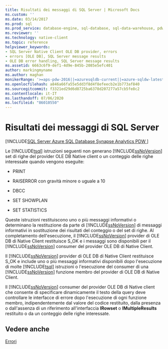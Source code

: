```yaml
---
title: Risultati dei messaggi di SQL Server | Microsoft Docs
ms.custom: ''
ms.date: 03/14/2017
ms.prod: sql
ms.prod_service: database-engine, sql-database, sql-data-warehouse, pdw
ms.reviewer: ''
ms.technology: native-client
ms.topic: reference
helpviewer_keywords:
- SQL Server Native Client OLE DB provider, errors
- errors [OLE DB], SQL Server message results
- OLE DB error handling, SQL Server message results
ms.assetid: 6663c6f9-def1-4d9e-845b-2085e5efc401
author: markingmyname
ms.author: maghan
monikerRange: '>=aps-pdw-2016||=azuresqldb-current||=azure-sqldw-latest||>=sql-server-2016||=sqlallproducts-allversions||>=sql-server-linux-2017||=azuresqldb-mi-current'
ms.openlocfilehash: a846a66fa55e5dd3f8d4f8efeecb2e1b773af840
ms.sourcegitcommit: f3321ed29d6d8725ba6378d207277a57cb5fe8c2
ms.contentlocale: it-IT
ms.lasthandoff: 07/06/2020
ms.locfileid: "86010550"
---
```

# <a name="sql-server-message-results"></a>Risultati dei messaggi di SQL Server
[!INCLUDE[SQL Server Azure SQL Database Synapse Analytics PDW ](../../includes/applies-to-version/sql-asdb-asdbmi-asa-pdw.md)]

  Le [!INCLUDE[tsql](../../includes/tsql-md.md)] istruzioni seguenti non generano [!INCLUDE[ssNoVersion](../../includes/ssnoversion-md.md)] set di righe del provider OLE DB Native client o un conteggio delle righe interessate quando vengono eseguite:  
  
-   PRINT  
  
-   RAISERROR con gravità minore o uguale a 10  
  
-   DBCC  
  
-   SET SHOWPLAN  
  
-   SET STATISTICS  
  
 Queste istruzioni restituiscono uno o più messaggi informativi o determinano la restituzione da parte di [!INCLUDE[ssNoVersion](../../includes/ssnoversion-md.md)] di messaggi informativi in sostituzione dei risultati del conteggio o del set di righe. Al completamento dell'esecuzione, il [!INCLUDE[ssNoVersion](../../includes/ssnoversion-md.md)] provider di OLE DB di Native Client restituisce S_OK e i messaggi sono disponibili per il [!INCLUDE[ssNoVersion](../../includes/ssnoversion-md.md)] consumer del provider OLE DB di Native Client.  
  
 Il [!INCLUDE[ssNoVersion](../../includes/ssnoversion-md.md)] provider di OLE DB di Native Client restituisce S_OK e include uno o più messaggi informativi disponibili dopo l'esecuzione di molte [!INCLUDE[tsql](../../includes/tsql-md.md)] istruzioni o l'esecuzione del consumer di una [!INCLUDE[ssNoVersion](../../includes/ssnoversion-md.md)] funzione membro del provider di OLE DB di Native Client.  
  
 Il [!INCLUDE[ssNoVersion](../../includes/ssnoversion-md.md)] consumer del provider OLE DB di Native client che consente di specificare dinamicamente il testo della query deve controllare le interfacce di errore dopo l'esecuzione di ogni funzione membro, indipendentemente dal valore del codice restituito, dalla presenza o dall'assenza di un riferimento all'interfaccia **IRowset** o **IMultipleResults** restituito o da un conteggio delle righe interessate.  
  
## <a name="see-also"></a>Vedere anche  
 [Errori](../../relational-databases/native-client-ole-db-errors/errors.md)  
  
  

